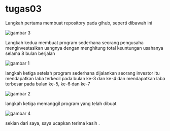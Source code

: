 # tugas03
Langkah pertama membuat repository pada gihub, seperti dibawah ini 

![gambar 3](https://user-images.githubusercontent.com/46733947/52928941-bf498480-3374-11e9-8af4-794d2a1979f5.png)

Langkah kedua membuat program sederhana seorang pengusaha menginvestasikan uangnya dengan menghitung total keuntungan usahanya selama 8 bulan berjalan 

![gambar 1](https://user-images.githubusercontent.com/46733947/52929078-70501f00-3375-11e9-8ba2-ec55e0a268c9.png)

langkah ketiga setelah program sederhana dijalankan seorang investor itu mendapatkan laba terkecil pada bulan ke-3 dan ke-4 dan mendapatkan laba terbesar pada bulan ke-5, ke-6 dan ke-7 

![gambar 2](https://user-images.githubusercontent.com/46733947/52929124-ab525280-3375-11e9-9f92-ce0e9a6ea163.jpg)


langkah ketiga memanggil program yang telah dibuat 

![gambar 4](https://user-images.githubusercontent.com/46733947/52929170-dd63b480-3375-11e9-9d14-96a42be2df3f.png)

sekian dari saya, saya ucapkan terima kasih .
